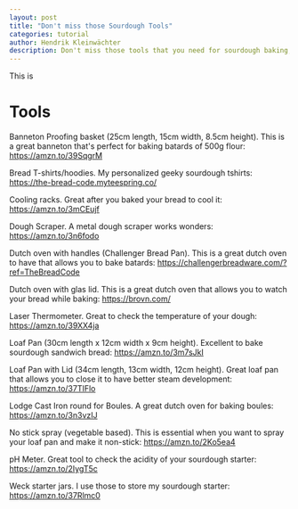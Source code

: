 ```yaml
---
layout: post
title: "Don't miss those Sourdough Tools"
categories: tutorial
author: Hendrik Kleinwächter
description: Don't miss those tools that you need for sourdough baking, they'll make you a better baker.
---
```


This is 

# Tools

Banneton Proofing basket (25cm length, 15cm width, 8.5cm height). This is a great banneton that's perfect for baking batards of 500g flour: https://amzn.to/39SqgrM

Bread T-shirts/hoodies. My personalized geeky sourdough tshirts: https://the-bread-code.myteespring.co/

Cooling racks. Great after you baked your bread to cool it: https://amzn.to/3mCEujf

Dough Scraper. A metal dough scraper works wonders: https://amzn.to/3n6fodo

Dutch oven with handles (Challenger Bread Pan). This is a great dutch oven to have that allows you to bake batards: https://challengerbreadware.com/?ref=TheBreadCode

Dutch oven with glas lid. This is a great dutch oven that allows you to watch your bread while baking: https://brovn.com/

Laser Thermometer. Great to check the temperature of your dough: https://amzn.to/39XX4ja

Loaf Pan (30cm length x 12cm width x 9cm height). Excellent to bake sourdough sandwich bread: https://amzn.to/3m7sJkI

Loaf Pan with Lid (34cm length, 13cm width, 12cm height). Great loaf pan that allows you to close it to have better steam development: https://amzn.to/37TIFlo

Lodge Cast Iron round for Boules. A great dutch oven for baking boules: https://amzn.to/3n3vzIJ

No stick spray (vegetable based). This is essential when you want to spray your loaf pan and make it non-stick: https://amzn.to/2Ko5ea4

pH Meter. Great tool to check the acidity of your sourdough starter: https://amzn.to/2IygT5c

Weck starter jars. I use those to store my sourdough starter: https://amzn.to/37Rlmc0